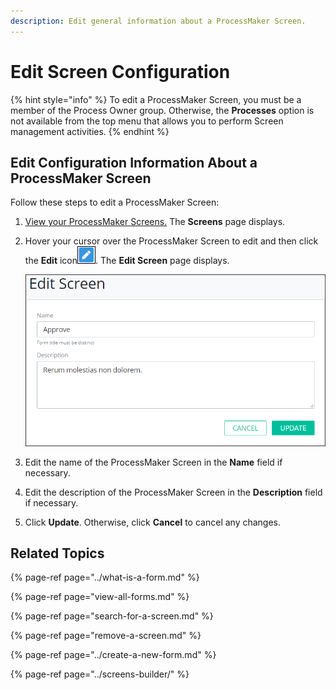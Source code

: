 ```yaml
---
description: Edit general information about a ProcessMaker Screen.
---
```


# Edit Screen Configuration

{% hint style="info" %}
To edit a ProcessMaker Screen, you must be a member of the Process Owner group. Otherwise, the **Processes** option is not available from the top menu that allows you to perform Screen management activities.
{% endhint %}

## Edit Configuration Information About a ProcessMaker Screen

Follow these steps to edit a ProcessMaker Screen:

1. [View your ProcessMaker Screens.](view-all-forms.md) The **Screens** page displays.
2. Hover your cursor over the ProcessMaker Screen to edit and then click the **Edit** icon![](../../../.gitbook/assets/edit-icon.png). The **Edit Screen** page displays.  

   ![](../../../.gitbook/assets/edit-screen-page-processes.png)

3. Edit the name of the ProcessMaker Screen in the **Name** field if necessary.
4. Edit the description of the ProcessMaker Screen in the **Description** field if necessary.
5. Click **Update**. Otherwise, click **Cancel** to cancel any changes.

## Related Topics

{% page-ref page="../what-is-a-form.md" %}

{% page-ref page="view-all-forms.md" %}

{% page-ref page="search-for-a-screen.md" %}

{% page-ref page="remove-a-screen.md" %}

{% page-ref page="../create-a-new-form.md" %}

{% page-ref page="../screens-builder/" %}

